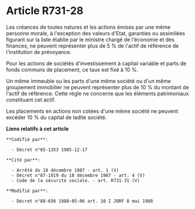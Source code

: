 # Article R731-28

Les créances de toutes natures et les actions émises par une même personne morale, à l'exception des valeurs d'Etat,
garanties ou assimilées figurant sur la liste établie par le ministre chargé de l'économie et des finances, ne peuvent
représenter plus de 5 % de l'actif de référence de l'institution de prévoyance.

Pour les actions de sociétés d'investissement à capital variable et parts de fonds communs de placement, ce taux est fixé à
10 %.

Un même immeuble ou les parts d'une même société ou d'un même groupement immobilier ne peuvent représenter plus de 10 % du
montant de l'actif de référence. Cette règle ne concerne que les éléments patrimoniaux constituant cet actif.

Les placements en actions non cotées d'une même société ne peuvent excéder 10 % du capital de ladite société.

**Liens relatifs à cet article**

	**Codifié par**:

	  - Décret n°85-1353 1985-12-17

	**Cité par**:

	  - Arrêté du 18 décembre 1987 - art. 1 (V)
	  - Décret n°87-1019 du 18 décembre 1987 - art. 4 (V)
	  - Code de la sécurité sociale. - art. R731-31 (V)

	**Modifié par**:

	  - Décret n°88-656 1988-05-06 art. 10 I JORF 8 mai 1988

